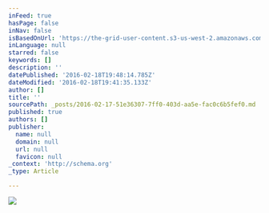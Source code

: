```yaml
---
inFeed: true
hasPage: false
inNav: false
isBasedOnUrl: 'https://the-grid-user-content.s3-us-west-2.amazonaws.com/53166d54-374c-4e85-b094-18a5aa2721a8.png'
inLanguage: null
starred: false
keywords: []
description: ''
datePublished: '2016-02-18T19:48:14.785Z'
dateModified: '2016-02-18T19:41:35.133Z'
author: []
title: ''
sourcePath: _posts/2016-02-17-51e36307-7ff0-403d-aa5e-fac0c6b5fef0.md
published: true
authors: []
publisher:
  name: null
  domain: null
  url: null
  favicon: null
_context: 'http://schema.org'
_type: Article

---
```

![](https://the-grid-user-content.s3-us-west-2.amazonaws.com/53166d54-374c-4e85-b094-18a5aa2721a8.png)